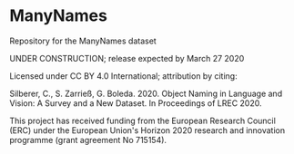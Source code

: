# ManyNames

Repository for the ManyNames dataset

UNDER CONSTRUCTION; release expected by March 27 2020

Licensed under CC BY 4.0 International; attribution by citing:

Silberer, C., S. Zarrieß, G. Boleda. 2020. Object Naming in Language and Vision: A Survey and a New Dataset. In Proceedings of LREC 2020. 

This project has received funding from the European Research Council (ERC) under the European Union's Horizon 2020 research and innovation programme (grant agreement No 715154).
